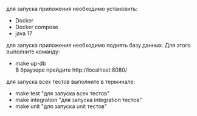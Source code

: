 для запуска приложения необходимо установить:
- Docker
- Docker compose
- java 17

для запуска приложения необходимо поднять базу данных. Для этого выполните команду: <br/>
- make up-db <br/> 
В браузере прейдите http://localhost:8080/

для запуска всех тестов выполните в терминале:<br/>
- make test          "для запуска всех тестов"<br/>
- make integration   "для запуска integration тестов"<br/>
- make unit          "для запуска unit тестов"<br/>